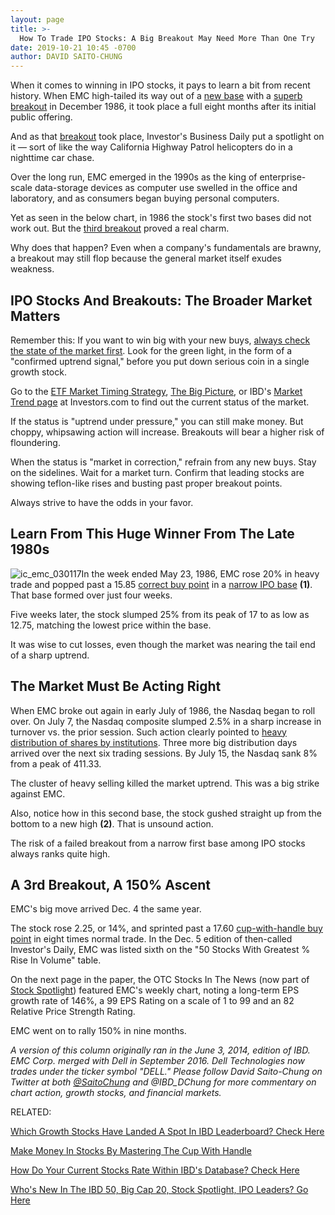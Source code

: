 ```yaml
---
layout: page
title: >-
  How To Trade IPO Stocks: A Big Breakout May Need More Than One Try
date: 2019-10-21 10:45 -0700
author: DAVID SAITO-CHUNG
---
```





When it comes to winning in IPO stocks, it pays to learn a bit from recent history. When EMC high-tailed its way out of a [new base](https://www.investors.com/how-to-invest/investors-corner/how-to-trade-growth-stocks-positive-elements-of-a-base/) with a [superb breakout](https://www.investors.com/how-to-invest/investors-corner/what-is-stock-breakout/) in December 1986, it took place a full eight months after its initial public offering.




And as that [breakout](https://www.investors.com/how-to-invest/investors-corner/what-is-stock-breakout/) took place, Investor's Business Daily put a spotlight on it — sort of like the way California Highway Patrol helicopters do in a nighttime car chase.


Over the long run, EMC emerged in the 1990s as the king of enterprise-scale data-storage devices as computer use swelled in the office and laboratory, and as consumers began buying personal computers.


Yet as seen in the below chart, in 1986 the stock's first two bases did not work out. But the [third breakout](https://www.investors.com/how-to-invest/investors-corner/what-is-stock-breakout/) proved a real charm.


Why does that happen? Even when a company's fundamentals are brawny, a breakout may still flop because the general market itself exudes weakness.


IPO Stocks And Breakouts: The Broader Market Matters
----------------------------------------------------


Remember this: If you want to win big with your new buys, [always check the state of the market first](https://research.investors.com/markettrend.aspx). Look for the green light, in the form of a "confirmed uptrend signal," before you put down serious coin in a single growth stock.


Go to the [ETF Market Timing Strategy](https://www.investors.com/market-trend/ibds-etf-market-strategy/ibds-etf-market-strategy/), [The Big Picture](https://www.investors.com/category/market-trend/the-big-picture/), or IBD's [Market Trend page](https://research.investors.com/markettrend.aspx) at Investors.com to find out the current status of the market.


If the status is "uptrend under pressure," you can still make money. But choppy, whipsawing action will increase. Breakouts will bear a higher risk of floundering.


When the status is "market in correction," refrain from any new buys. Stay on the sidelines. Wait for a market turn. Confirm that leading stocks are showing teflon-like rises and busting past proper breakout points.


Always strive to have the odds in your favor.


Learn From This Huge Winner From The Late 1980s
-----------------------------------------------


![ic_emc_030117](https://www.investors.com/wp-content/uploads/2017/03/IC_emc_030117.png)In the week ended May 23, 1986, EMC rose 20% in heavy trade and popped past a 15.85 [correct buy point](https://www.investors.com/how-to-invest/investors-corner/chart-reading-basics-how-a-buy-point-marks-a-time-of-opportunity/) in a [narrow IPO base](https://www.investors.com/how-to-invest/investors-corner/ipo-bases-rich-gains/) **(1)**. That base formed over just four weeks.


Five weeks later, the stock slumped 25% from its peak of 17 to as low as 12.75, matching the lowest price within the base.


It was wise to cut losses, even though the market was nearing the tail end of a sharp uptrend.


The Market Must Be Acting Right
-------------------------------


When EMC broke out again in early July of 1986, the Nasdaq began to roll over. On July 7, the Nasdaq composite slumped 2.5% in a sharp increase in turnover vs. the prior session. Such action clearly pointed to [heavy distribution of shares by institutions](https://www.investors.com/how-to-invest/investors-corner/how-do-you-spot-a-major-market-top-easy-look-for-heavy-distribution/). Three more big distribution days arrived over the next six trading sessions. By July 15, the Nasdaq sank 8% from a peak of 411.33.


The cluster of heavy selling killed the market uptrend. This was a big strike against EMC.


Also, notice how in this second base, the stock gushed straight up from the bottom to a new high **(2)**. That is unsound action.


The risk of a failed breakout from a narrow first base among IPO stocks always ranks quite high.


A 3rd Breakout, A 150% Ascent
-----------------------------


EMC's big move arrived Dec. 4 the same year.


The stock rose 2.25, or 14%, and sprinted past a 17.60 [cup-with-handle buy point](https://www.investors.com/how-to-invest/investors-corner/the-basics-how-to-analyze-a-stocks-cup-with-handle/) in eight times normal trade. In the Dec. 5 edition of then-called Investor's Daily, EMC was listed sixth on the "50 Stocks With Greatest % Rise In Volume" table.


On the next page in the paper, the OTC Stocks In The News (now part of [Stock Spotlight](http://research.investors.com/stock-lists/stock-spotlight/)) featured EMC's weekly chart, noting a long-term EPS growth rate of 146%, a 99 EPS Rating on a scale of 1 to 99 and an 82 Relative Price Strength Rating.


EMC went on to rally 150% in nine months.


*A version of this column originally ran in the June 3, 2014, edition of IBD. EMC Corp. merged with Dell in September 2016. Dell Technologies now trades under the ticker symbol "DELL." Please follow David Saito-Chung on Twitter at both [@SaitoChung](https://twitter.com/SaitoChung) and @IBD\_DChung for more commentary on chart action, growth stocks, and financial markets.*


RELATED:


[Which Growth Stocks Have Landed A Spot In IBD Leaderboard? Check Here](https://www.investors.com/product/leaderboard/?artProdLink=Leaderboard)


[Make Money In Stocks By Mastering The Cup With Handle](https://www.investors.com/how-to-invest/investors-corner/the-basics-how-to-analyze-a-stocks-cup-with-handle/)


[How Do Your Current Stocks Rate Within IBD's Database? Check Here](https://research.investors.com/stock-checkup/)


[Who's New In The IBD 50, Big Cap 20, Stock Spotlight, IPO Leaders? Go Here](https://www.investors.com/stock-lists/best-growth-stocks-buy-watch-ibd-stock-lists/)




